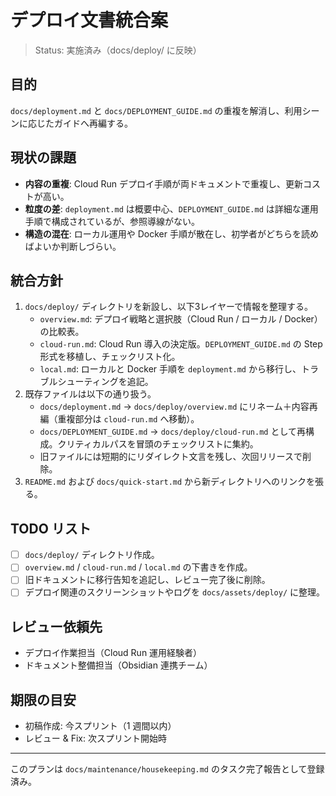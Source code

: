 # デプロイ文書統合案

> Status: 実施済み（docs/deploy/ に反映）

## 目的
`docs/deployment.md` と `docs/DEPLOYMENT_GUIDE.md` の重複を解消し、利用シーンに応じたガイドへ再編する。

## 現状の課題
- **内容の重複**: Cloud Run デプロイ手順が両ドキュメントで重複し、更新コストが高い。
- **粒度の差**: `deployment.md` は概要中心、`DEPLOYMENT_GUIDE.md` は詳細な運用手順で構成されているが、参照導線がない。
- **構造の混在**: ローカル運用や Docker 手順が散在し、初学者がどちらを読めばよいか判断しづらい。

## 統合方針
1. `docs/deploy/` ディレクトリを新設し、以下3レイヤーで情報を整理する。
   - `overview.md`: デプロイ戦略と選択肢（Cloud Run / ローカル / Docker）の比較表。
   - `cloud-run.md`: Cloud Run 導入の決定版。`DEPLOYMENT_GUIDE.md` の Step 形式を移植し、チェックリスト化。
   - `local.md`: ローカルと Docker 手順を `deployment.md` から移行し、トラブルシューティングを追記。
2. 既存ファイルは以下の通り扱う。
   - `docs/deployment.md` → `docs/deploy/overview.md` にリネーム＋内容再編（重複部分は `cloud-run.md` へ移動）。
   - `docs/DEPLOYMENT_GUIDE.md` → `docs/deploy/cloud-run.md` として再構成。クリティカルパスを冒頭のチェックリストに集約。
   - 旧ファイルには短期的にリダイレクト文言を残し、次回リリースで削除。
3. `README.md` および `docs/quick-start.md` から新ディレクトリへのリンクを張る。

## TODO リスト
- [ ] `docs/deploy/` ディレクトリ作成。
- [ ] `overview.md` / `cloud-run.md` / `local.md` の下書きを作成。
- [ ] 旧ドキュメントに移行告知を追記し、レビュー完了後に削除。
- [ ] デプロイ関連のスクリーンショットやログを `docs/assets/deploy/` に整理。

## レビュー依頼先
- デプロイ作業担当（Cloud Run 運用経験者）
- ドキュメント整備担当（Obsidian 連携チーム）

## 期限の目安
- 初稿作成: 今スプリント（1 週間以内）
- レビュー & Fix: 次スプリント開始時

---
このプランは `docs/maintenance/housekeeping.md` のタスク完了報告として登録済み。
